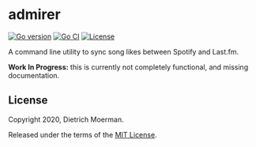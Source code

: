 # admirer

[![Go version](https://img.shields.io/github/go-mod/go-version/dietrichm/admirer)](https://github.com/dietrichm/admirer/blob/main/go.mod)
[![Go CI](https://github.com/dietrichm/admirer/actions/workflows/go.yml/badge.svg)](https://github.com/dietrichm/admirer/actions/workflows/go.yml)
[![License](https://img.shields.io/github/license/dietrichm/admirer)](LICENSE)

A command line utility to sync song likes between Spotify and Last.fm.

**Work In Progress:** this is currently not completely functional, and missing documentation.

## License

Copyright 2020, Dietrich Moerman.

Released under the terms of the [MIT License](LICENSE).
